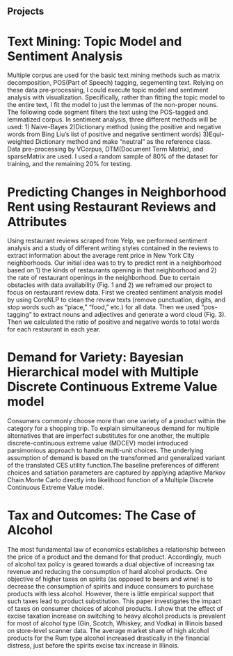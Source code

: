 ## Projects

# Text Mining: Topic Model and Sentiment Analysis

Multiple corpus are used for the basic text mining methods such as matrix decomposition, POS(Part of Speech) tagging, segementing text. Relying on these data pre-processing, I could execute topic model and sentiment analysis with visualization. Specifically, rather than fitting the topic model to the entire text, I fit the model to just the lemmas of the non-proper nouns. The following code segment filters the text using the POS-tagged and lemmatized corpus. In sentiment analysis, three different methods will be used: 1) Naive-Bayes 2)Dictionary method (using the positive and negative words from Bing Liu’s list of positive and negative sentiment words) 3)Equl-weighted Dictionary method and make “neutral” as the reference class. Data pre-processing by VCorpus, DTM(Document Term Matrix), and sparseMatrix are used. I used a random sample of 80% of the dataset for training, and the remaining 20% for testing.

# Predicting Changes in Neighborhood Rent using Restaurant Reviews and Attributes

Using restaurant reviews scraped from Yelp, we performed sentiment analysis and a study of different writing styles contained in the reviews to extract information about the average rent price in New York City neighborhoods.
Our initial idea was to try to predict rent in a neighborhood based on 1) the kinds of restaurants opening in that neighborhood and 2) the rate of restaurant openings in the neighborhood. Due to certain obstacles with data availability (Fig. 1 and 2) we reframed our project to focus on restaurant review data. First we created sentiment analysis model by using CoreNLP to clean the review texts (remove punctuation, digits, and stop words such as “place,” “food,” etc.) for all data. Then we used “pos-tagging” to extract nouns and adjectives and generate a word cloud (Fig. 3). Then we calculated the ratio of positive and negative words to total words for each restaurant in each year.

# Demand for Variety: Bayesian Hierarchical model with Multiple Discrete Continuous Extreme Value model

Consumers commonly choose more than one variety of a product within the category for a shopping trip. To explain simultaneous demand for multiple alternatives that are imperfect substitutes for one another, the multiple discrete-continuous extreme value (MDCEV) model introduced parsimonious approach to handle multi-unit choices. The underlying assumption of demand is based on the transformed and generalized variant of the translated CES utility function.The baseline preferences of different choices and satiation parameters are captured by applying adaptive Markov Chain Monte Carlo directly into likelihood function of a Multiple Discrete Continuous Extreme Value model.

# Tax and Outcomes: The Case of Alcohol

The most fundamental law of economics establishes a relationship between the price of a product and the demand for that product. Accordingly, much of alcohol tax policy is geared towards a dual objective of increasing tax revenue and reducing the consumption of hard alcohol products. One objective of higher taxes on spirits (as opposed to beers and wine) is to decrease the consumption of spirits and induce consumers to purchase products with less alcohol. However, there is little empirical support that such taxes lead to product substitution. This paper investigates the impact of taxes on consumer choices of alcohol products. I show that the effect of excise taxation increase on switching to heavy alcohol products is prevalent for most of alcohol type (Gin, Scotch, Whiskey, and Vodka) in Illinois based on store-level scanner data. The average market share of high alcohol products for the Rum type alcohol increased drastically in the financial distress, just before the spirits excise tax increase in Illinois.





